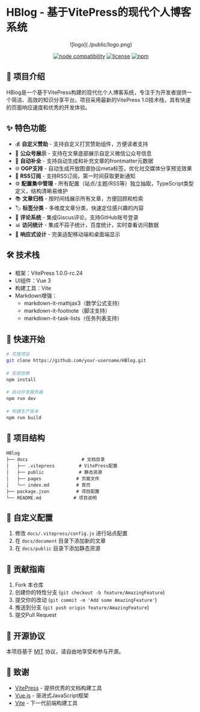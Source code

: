 # HBlog - 基于VitePress的现代个人博客系统

<p align="center">
  ![logo](./public/logo.png)
</p>

<p align="center">
  <a href="https://nodejs.org/en/about/releases/"><img src="https://img.shields.io/node/v/vitepress" alt="node compatibility"></a>
  <a href="https://github.com/vuejs/vitepress/blob/main/LICENSE"><img src="https://img.shields.io/npm/l/vitepress" alt="license"></a>
  <a href="https://www.npmjs.com/package/vitepress"><img src="https://img.shields.io/npm/v/vitepress" alt="npm"></a>
</p>

## 📝 项目介绍

HBlog是一个基于VitePress构建的现代化个人博客系统，专注于为开发者提供一个简洁、高效的知识分享平台。项目采用最新的VitePress 1.0技术栈，具有快速的页面响应速度和优秀的开发体验。

## ✨ 特色功能

- 💰 **自定义赞助** - 支持自定义打赏赞助组件，方便读者支持
- 📢 **公众号展示** - 支持在文章底部展示自定义微信公众号信息
- 📝 **自动补全** - 支持自动生成和补充文章的frontmatter元数据
- 🌐 **OGP支持** - 自动生成开放图谱协议meta标签，优化社交媒体分享预览效果
- 📰 **RSS订阅** - 支持RSS订阅，第一时间获取更新通知
- ⚙️ **配置集中管理** - 所有配置（站点/主题/RSS等）独立抽取，TypeScript类型定义，结构清晰易维护
- 📚 **文章归档** - 按时间线展示所有文章，方便回顾和检索
- 🏷️ **标签分类** - 多维度文章分类，快速定位感兴趣的内容
- 💬 **评论系统** - 集成Giscus评论，支持GitHub账号登录
- 📊 **访问统计** - 集成不蒜子统计，百度统计，实时查看访问数据
- 📱 **响应式设计** - 完美适配移动端和桌面端显示

## 🛠️ 技术栈

- 框架：VitePress 1.0.0-rc.24
- UI组件：Vue 3
- 构建工具：Vite
- Markdown增强：
  - markdown-it-mathjax3（数学公式支持）
  - markdown-it-footnote（脚注支持）
  - markdown-it-task-lists（任务列表支持）

## 🚀 快速开始

```bash
# 克隆项目
git clone https://github.com/your-username/HBlog.git

# 安装依赖
npm install

# 启动开发服务器
npm run dev

# 构建生产版本
npm run build
```

## 📖 项目结构

```
HBlog
├── docs                    # 文档目录
│   ├── .vitepress         # VitePress配置
│   ├── public             # 静态资源
│   ├── pages             # 页面文件
│   └── index.md          # 首页
├── package.json          # 项目配置
└── README.md            # 项目说明
```

## 🔧 自定义配置

1. 修改 `docs/.vitepress/config.js` 进行站点配置
2. 在 `docs/document` 目录下添加新的文章
3. 在 `docs/public` 目录下添加静态资源

## 🤝 贡献指南

1. Fork 本仓库
2. 创建你的特性分支 (`git checkout -b feature/AmazingFeature`)
3. 提交你的改动 (`git commit -m 'Add some AmazingFeature'`)
4. 推送到分支 (`git push origin feature/AmazingFeature`)
5. 提交Pull Request

## 📄 开源协议

本项目基于 [MIT](LICENSE) 协议，请自由地享受和参与开源。

## 🙏 致谢

- [VitePress](https://vitepress.dev/) - 提供优秀的文档构建工具
- [Vue.js](https://vuejs.org/) - 渐进式JavaScript框架
- [Vite](https://vitejs.dev/) - 下一代前端构建工具
